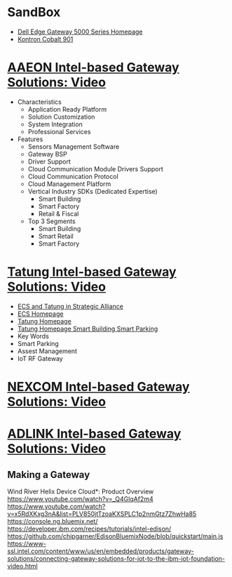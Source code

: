 SandBox
==


- [Dell Edge Gateway 5000 Series Homepage](http://www.dell.com/learn/us/en/04/campaigns/coming-soon-dell-iot-gateway)
- [Kontron Cobalt 901](http://www.kontron.com/products/systems/defense-computers/compact-mission-computers/cobalt-901.html)



# [AAEON Intel-based Gateway Solutions: Video](https://www-ssl.intel.com/content/www/us/en/embedded/solutions/iot-gateway/tatung-iot-gateway-solutions-video.html)

- Characteristics
  - Application Ready Platform
  - Solution Customization
  - System Integration
  - Professional Services
- Features
  - Sensors Management Software
  - Gateway BSP
  - Driver Support 
  - Cloud Communication Module Drivers Support
  - Cloud Communication Protocol
  - Cloud Management Platform
  - Vertical Industry SDKs (Dedicated Expertise)
    - Smart Building
    - Smart Factory
    - Retail & Fiscal
  - Top 3 Segments
    - Smart Building
    - Smart Retail
    - Smart Factory

# [Tatung Intel-based Gateway Solutions: Video](https://www-ssl.intel.com/content/www/us/en/embedded/solutions/iot-gateway/aaeon-iot-gateway-solutions-video.html) 

- [ECS and Tatung in Strategic Alliance](http://www.digitimes.com/news/a20051007A1001.html)
- [ECS Homepage](http://www.ecs.com.tw/ecswebsite/index.aspx?MenuID=0&LanID=0)
- [Tatung Homepage](http://www.tatung.com/en/)
- [Tatung Homepage Smart Building Smart Parking](http://www.tatung.com/Solution/detail/10624)
- Key Words
 - Smart Parking
  - Assest Management
  - IoT RF Gateway

# [NEXCOM Intel-based Gateway Solutions: Video](https://www-ssl.intel.com/content/www/us/en/embedded/solutions/iot-gateway/nexcom-iot-gateway-solutions-video.html)

# [ADLINK Intel-based Gateway Solutions: Video](https://www-ssl.intel.com/content/www/us/en/embedded/solutions/iot-gateway/adlink-iot-gateway-solutions-video.html)


## Making a Gateway























Wind River Helix Device Cloud*: Product Overview
https://www.youtube.com/watch?v=_Q4GlqAf2m4
https://www.youtube.com/watch?v=x5RdXKxg3nA&list=PLV850jtTzoaKXSPLC1p2nmGtz7ZhwHa85
https://console.ng.bluemix.net/
https://developer.ibm.com/recipes/tutorials/intel-edison/
https://github.com/chipgarner/EdisonBluemixNode/blob/quickstart/main.js
https://www-ssl.intel.com/content/www/us/en/embedded/products/gateway-solutions/connecting-gateway-solutions-for-iot-to-the-ibm-iot-foundation-video.html


